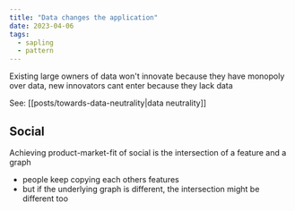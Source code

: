 ```yaml
---
title: "Data changes the application"
date: 2023-04-06
tags:
  - sapling
  - pattern
---
```


Existing large owners of data won't innovate because they have monopoly over data, new innovators cant enter because they lack data

See: [[posts/towards-data-neutrality|data neutrality]]

## Social

Achieving product-market-fit of social is the intersection of a feature and a graph

- people keep copying each others features
- but if the underlying graph is different, the intersection might be different too
